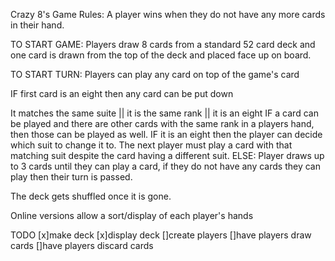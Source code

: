 Crazy 8's Game Rules:
A player wins when they do not have any more cards in their hand.

TO START GAME: Players draw 8 cards from a standard 52 card deck and one 
card is drawn from the top of the deck and placed face up on board.

TO START TURN:
Players can play any card on top of the game's card 

IF first card is an eight then any card can be put down

It matches the same suite || it is the same rank || it is an eight
    IF a card can be played and there are other cards with the same rank in a players hand, 
    then those can be played as well.
    IF it is an eight then the player can decide which suit to change it to. 
    The next player must play a card with that matching suit despite the card having a different suit.
ELSE: Player draws up to 3 cards until they can play a card, if they do not have any cards they can play
then their turn is passed.

The deck gets shuffled once it is gone.

Online versions allow a sort/display of each player's hands

TODO
[x]make deck
[x]display deck
[]create players
[]have players draw cards
[]have players discard cards


